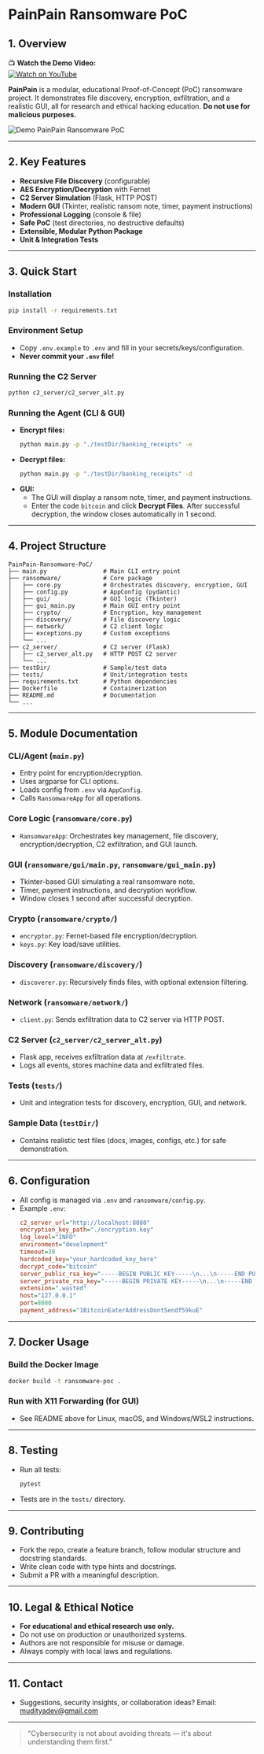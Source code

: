 # PainPain Ransomware PoC

## 1. Overview

📺 **Watch the Demo Video:**  
[![Watch on YouTube](https://img.youtube.com/vi/0KRUst9dbDk/0.jpg)](https://youtu.be/0KRUst9dbDk?si=xA-qgz5TpnEX_twe)

**PainPain** is a modular, educational Proof-of-Concept (PoC) ransomware project. It demonstrates file discovery, encryption, exfiltration, and a realistic GUI, all for research and ethical hacking education. **Do not use for malicious purposes.**

![Demo PainPain Ransomware PoC](web/assets/demo.png)

---

## 2. Key Features
- **Recursive File Discovery** (configurable)
- **AES Encryption/Decryption** with Fernet
- **C2 Server Simulation** (Flask, HTTP POST)
- **Modern GUI** (Tkinter, realistic ransom note, timer, payment instructions)
- **Professional Logging** (console & file)
- **Safe PoC** (test directories, no destructive defaults)
- **Extensible, Modular Python Package**
- **Unit & Integration Tests**

---

## 3. Quick Start

### Installation
```sh
pip install -r requirements.txt
```

### Environment Setup
- Copy `.env.example` to `.env` and fill in your secrets/keys/configuration.
- **Never commit your `.env` file!**

### Running the C2 Server
```sh
python c2_server/c2_server_alt.py
```

### Running the Agent (CLI & GUI)
- **Encrypt files:**
  ```sh
  python main.py -p "./testDir/banking_receipts" -e
  ```
- **Decrypt files:**
  ```sh
  python main.py -p "./testDir/banking_receipts" -d
  ```
- **GUI:**
  - The GUI will display a ransom note, timer, and payment instructions.
  - Enter the code `bitcoin` and click **Decrypt Files**. After successful decryption, the window closes automatically in 1 second.

---

## 4. Project Structure

```
PainPain-Ransomware-PoC/
├── main.py                # Main CLI entry point
├── ransomware/            # Core package
│   ├── core.py            # Orchestrates discovery, encryption, GUI
│   ├── config.py          # AppConfig (pydantic)
│   ├── gui/               # GUI logic (Tkinter)
│   ├── gui_main.py        # Main GUI entry point
│   ├── crypto/            # Encryption, key management
│   ├── discovery/         # File discovery logic
│   ├── network/           # C2 client logic
│   ├── exceptions.py      # Custom exceptions
│   └── ...
├── c2_server/             # C2 server (Flask)
│   ├── c2_server_alt.py   # HTTP POST C2 server
│   └── ...
├── testDir/               # Sample/test data
├── tests/                 # Unit/integration tests
├── requirements.txt       # Python dependencies
├── Dockerfile             # Containerization
├── README.md              # Documentation
└── ...
```

---

## 5. Module Documentation

### CLI/Agent (`main.py`)
- Entry point for encryption/decryption.
- Uses argparse for CLI options.
- Loads config from `.env` via `AppConfig`.
- Calls `RansomwareApp` for all operations.

### Core Logic (`ransomware/core.py`)
- `RansomwareApp`: Orchestrates key management, file discovery, encryption/decryption, C2 exfiltration, and GUI launch.

### GUI (`ransomware/gui/main.py`, `ransomware/gui_main.py`)
- Tkinter-based GUI simulating a real ransomware note.
- Timer, payment instructions, and decryption workflow.
- Window closes 1 second after successful decryption.

### Crypto (`ransomware/crypto/`)
- `encryptor.py`: Fernet-based file encryption/decryption.
- `keys.py`: Key load/save utilities.

### Discovery (`ransomware/discovery/`)
- `discoverer.py`: Recursively finds files, with optional extension filtering.

### Network (`ransomware/network/`)
- `client.py`: Sends exfiltration data to C2 server via HTTP POST.

### C2 Server (`c2_server/c2_server_alt.py`)
- Flask app, receives exfiltration data at `/exfiltrate`.
- Logs all events, stores machine data and exfiltrated files.

### Tests (`tests/`)
- Unit and integration tests for discovery, encryption, GUI, and network.

### Sample Data (`testDir/`)
- Contains realistic test files (docs, images, configs, etc.) for safe demonstration.

---

## 6. Configuration
- All config is managed via `.env` and `ransomware/config.py`.
- Example `.env`:
  ```ini
  c2_server_url="http://localhost:8080"
  encryption_key_path="./encryption.key"
  log_level="INFO"
  environment="development"
  timeout=30
  hardcoded_key="your_hardcoded_key_here"
  decrypt_code="bitcoin"
  server_public_rsa_key="-----BEGIN PUBLIC KEY-----\n...\n-----END PUBLIC KEY-----"
  server_private_rsa_key="-----BEGIN PRIVATE KEY-----\n...\n-----END PRIVATE KEY-----"
  extension=".wasted"
  host="127.0.0.1"
  port=8080
  payment_address="1BitcoinEaterAddressDontSendf59kuE"
  ```

---

## 7. Docker Usage

### Build the Docker Image
```sh
docker build -t ransomware-poc .
```

### Run with X11 Forwarding (for GUI)
- See README above for Linux, macOS, and Windows/WSL2 instructions.

---

## 8. Testing
- Run all tests:
  ```sh
  pytest
  ```
- Tests are in the `tests/` directory.

---

## 9. Contributing
- Fork the repo, create a feature branch, follow modular structure and docstring standards.
- Write clean code with type hints and docstrings.
- Submit a PR with a meaningful description.

---

## 10. Legal & Ethical Notice
- **For educational and ethical research use only.**
- Do not use on production or unauthorized systems.
- Authors are not responsible for misuse or damage.
- Always comply with local laws and regulations.

---

## 11. Contact
- Suggestions, security insights, or collaboration ideas? Email: mudityadev@gmail.com

---

> "Cybersecurity is not about avoiding threats — it's about understanding them first."
